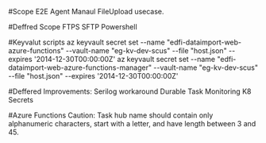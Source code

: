 #Scope
E2E Agent Manaul FileUpload usecase.

#Deffred Scope
FTPS
SFTP
Powershell

#Keyvalut scripts
az keyvault secret set --name "edfi-dataimport-web-azure-functions" --vault-name "eg-kv-dev-scus" --file "host.json" --expires '2014-12-30T00:00:00Z'
az keyvault secret set --name "edfi-dataimport-web-azure-functions-manager" --vault-name "eg-kv-dev-scus" --file "host.json" --expires '2014-12-30T00:00:00Z'

#Deffered Improvements:
Serilog workaround
Durable Task Monitoring
K8 Secrets

#Azure Functions Caution:
Task hub name should contain only alphanumeric characters, start with a letter, and have length between 3 and 45.

